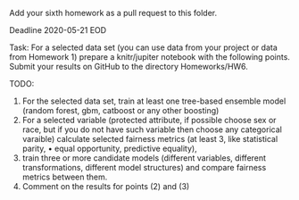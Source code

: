 Add your sixth homework as a pull request to this folder.

Deadline 2020-05-21 EOD


Task:
For a selected data set (you can use data from your project or data from Homework 1) prepare a knitr/jupiter notebook with the following points.
Submit your results on GitHub to the directory Homeworks/HW6.

TODO:

1. For the selected data set, train at least one tree-based ensemble model (random forest, gbm, catboost or any other boosting)
2. For a selected variable (protected attribute, if possible choose sex or race, but if you do not have such variable then choose any categorical varaible) calculate selected fairness metrics (at least 3, like statistical parity, • equal opportunity, predictive equality),
3. train three or more candidate models (different variables, different transformations, different model structures) and compare fairness metrics between them.
4. Comment on the results for points (2) and (3)

